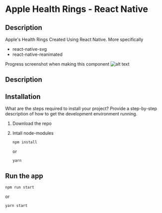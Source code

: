 # Apple Health Rings - React Native

## Description

Apple's Health Rings Created Using React Native. More specifically

- react-native-svg
- react-native-reanimated

Progress screenshot when making this component
![alt text](https://i.imgur.com/V7nkxuZ.png)

## Description

## Installation

What are the steps required to install your project? Provide a step-by-step description of how to get the development environment running.

1. Download the repo
2. Intall node-modules

   ```
   npm install
   ```

   or

   ```
   yarn
   ```

## Run the app
   ```
   npm run start
   ```
   or
   ```
   yarn start
   ```
